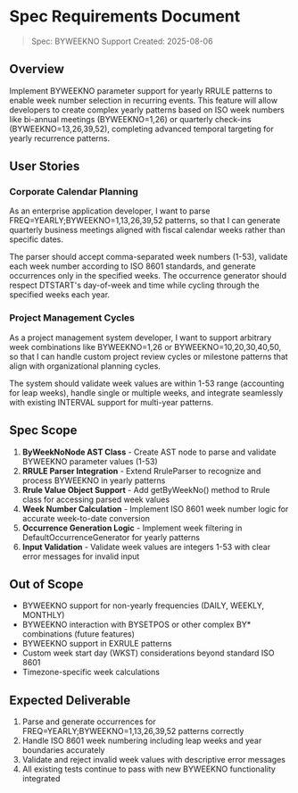 # Spec Requirements Document

> Spec: BYWEEKNO Support
> Created: 2025-08-06

## Overview

Implement BYWEEKNO parameter support for yearly RRULE patterns to enable week number selection in recurring events. This feature will allow developers to create complex yearly patterns based on ISO week numbers like bi-annual meetings (BYWEEKNO=1,26) or quarterly check-ins (BYWEEKNO=13,26,39,52), completing advanced temporal targeting for yearly recurrence patterns.

## User Stories

### Corporate Calendar Planning

As an enterprise application developer, I want to parse FREQ=YEARLY;BYWEEKNO=1,13,26,39,52 patterns, so that I can generate quarterly business meetings aligned with fiscal calendar weeks rather than specific dates.

The parser should accept comma-separated week numbers (1-53), validate each week number according to ISO 8601 standards, and generate occurrences only in the specified weeks. The occurrence generator should respect DTSTART's day-of-week and time while cycling through the specified weeks each year.

### Project Management Cycles

As a project management system developer, I want to support arbitrary week combinations like BYWEEKNO=1,26 or BYWEEKNO=10,20,30,40,50, so that I can handle custom project review cycles or milestone patterns that align with organizational planning cycles.

The system should validate week values are within 1-53 range (accounting for leap weeks), handle single or multiple weeks, and integrate seamlessly with existing INTERVAL support for multi-year patterns.

## Spec Scope

1. **ByWeekNoNode AST Class** - Create AST node to parse and validate BYWEEKNO parameter values (1-53)
2. **RRULE Parser Integration** - Extend RruleParser to recognize and process BYWEEKNO in yearly patterns
3. **Rrule Value Object Support** - Add getByWeekNo() method to Rrule class for accessing parsed week values
4. **Week Number Calculation** - Implement ISO 8601 week number logic for accurate week-to-date conversion
5. **Occurrence Generation Logic** - Implement week filtering in DefaultOccurrenceGenerator for yearly patterns
6. **Input Validation** - Validate week values are integers 1-53 with clear error messages for invalid input

## Out of Scope

- BYWEEKNO support for non-yearly frequencies (DAILY, WEEKLY, MONTHLY)
- BYWEEKNO interaction with BYSETPOS or other complex BY* combinations (future features)
- BYWEEKNO support in EXRULE patterns
- Custom week start day (WKST) considerations beyond standard ISO 8601
- Timezone-specific week calculations

## Expected Deliverable

1. Parse and generate occurrences for FREQ=YEARLY;BYWEEKNO=1,13,26,39,52 patterns correctly
2. Handle ISO 8601 week numbering including leap weeks and year boundaries accurately
3. Validate and reject invalid week values with descriptive error messages
4. All existing tests continue to pass with new BYWEEKNO functionality integrated
